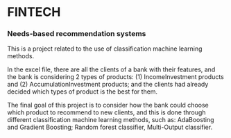 # FINTECH
### Needs-based recommendation systems
This is a project related to the use of classification machine learning methods.

In the excel file, there are all the clients of a bank with their features, and the bank is considering 
2 types of products: (1) IncomeInvestment products and (2) AccumulationInvestment products; and the clients
had already decided which types of product is the best for them.

The final goal of this project is to consider how the bank could choose which product to recommend to new clients,
and this is done through different classification machine learning methods, such as: AdaBoosting and Gradient Boosting;
Random forest classifier, Multi-Output classifier.

